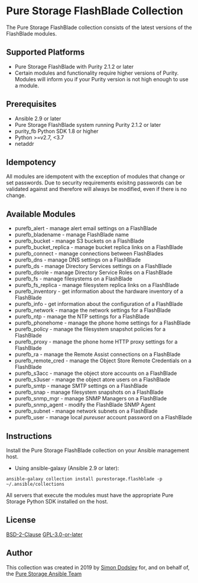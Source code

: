 # Pure Storage FlashBlade Collection

The Pure Storage FlashBlade collection consists of the latest versions of the FlashBlade modules.

## Supported Platforms

- Pure Storage FlashBlade with Purity 2.1.2 or later
- Certain modules and functionality require higher versions of Purity. Modules will inform you if your Purity version is not high enough to use a module.

## Prerequisites

- Ansible 2.9 or later
- Pure Storage FlashBlade system running Purity 2.1.2 or later
- purity_fb Python SDK 1.8 or higher
- Python >=v2.7, <3.7
- netaddr

## Idempotency

All modules are idempotent with the exception of modules that change or set passwords. Due to security requirements exisitng passwords can be validated against and therefore will always be modified, even if there is no change.

## Available Modules

- purefb_alert - manage alert email settings on a FlashBlade
- purefb_bladename - manage FlashBlade name
- purefb_bucket - manage S3 buckets on a FlashBlade
- purefb_bucket_replica - manage bucket replica links on a FlashBlade
- purefb_connect - manage connections between FlashBlades
- purefb_dns - manage DNS settings on a FlashBlade
- purefb_ds - manage Directory Services settings on a FlashBlade
- purefb_dsrole - manage Directory Service Roles on a FlashBlade
- purefb_fs - manage filesystems on a FlashBlade
- purefb_fs_replica - manage filesystem replica links on a FlashBlade
- purefb_inventory - get information about the hardware inventory of a FlashBlade
- purefb_info - get information about the configuration of a FlashBlade
- purefb_network - manage the network settings for a FlashBlade
- purefb_ntp - manage the NTP settings for a FlashBlade
- purefb_phonehome - manage the phone home settings for a FlashBlade
- purefb_policy - manage the filesystem snapshot policies for a FlashBlade
- purefb_proxy - manage the phone home HTTP proxy settings for a FlashBlade
- purefb_ra - manage the Remote Assist connections on a FlashBlade
- purefb_remote_cred - manage the Object Store Remote Credentials on a FlashBlade
- purefb_s3acc - manage the object store accounts on a FlashBlade
- purefb_s3user - manage the object atore users on a FlashBlade
- purefb_smtp - manage SMTP settings on a FlashBlade
- purefb_snap - manage filesystem snapshots on a FlashBlade
- purefb_snmp_mgr - manage SNMP Managers on a FlashBlade
- purefb_snmp_agent - modify the FlashBlade SNMP Agent
- purefb_subnet - manage network subnets on a FlashBlade
- purefb_user - manage local *pureuser* account password on a FlashBlade

## Instructions

Install the Pure Storage FlashBlade collection on your Ansible management host.

- Using ansible-galaxy (Ansible 2.9 or later):
```
ansible-galaxy collection install purestorage.flashblade -p ~/.ansible/collections
```

All servers that execute the modules must have the appropriate Pure Storage Python SDK installed on the host.

## License

[BSD-2-Clause](https://directory.fsf.org/wiki?title=License:FreeBSD)
[GPL-3.0-or-later](https://www.gnu.org/licenses/gpl-3.0.en.html)

## Author

This collection was created in 2019 by [Simon Dodsley](@sdodsley) for, and on behalf of, the [Pure Storage Ansible Team](pure-ansible-team@purestorage.com)
